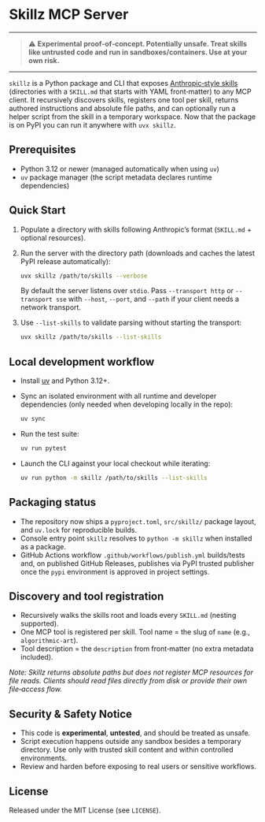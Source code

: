 # Skillz MCP Server

---

> ⚠️ **Experimental proof‑of‑concept. Potentially unsafe. Treat skills like untrusted code and run in sandboxes/containers. Use at your own risk.**

---

`skillz` is a Python package and CLI that exposes [Anthropic‑style skills](https://github.com/anthropics/skills) (directories with a `SKILL.md` that starts with YAML front‑matter) to any MCP client. It recursively discovers skills, registers one tool per skill, returns authored instructions and absolute file paths, and can optionally run a helper script from the skill in a temporary workspace. Now that the package is on PyPI you can run it anywhere with `uvx skillz`.

## Prerequisites

- Python 3.12 or newer (managed automatically when using `uv`)
- `uv` package manager (the script metadata declares runtime dependencies)

## Quick Start

1. Populate a directory with skills following Anthropic’s format
   (`SKILL.md` + optional resources).
2. Run the server with the directory path (downloads and caches the latest PyPI release automatically):

   ```bash
   uvx skillz /path/to/skills --verbose
   ```

   By default the server listens over `stdio`. Pass `--transport http` or
   `--transport sse` with `--host`, `--port`, and `--path` if your client needs a
   network transport.
3. Use `--list-skills` to validate parsing without starting the transport:

   ```bash
   uvx skillz /path/to/skills --list-skills
   ```

## Local development workflow

- Install [uv](https://github.com/astral-sh/uv) and Python 3.12+.
- Sync an isolated environment with all runtime and developer dependencies (only needed when developing locally in the repo):

  ```bash
  uv sync
  ```

- Run the test suite:

  ```bash
  uv run pytest
  ```

- Launch the CLI against your local checkout while iterating:

  ```bash
  uv run python -m skillz /path/to/skills --list-skills
  ```

## Packaging status

- The repository now ships a `pyproject.toml`, `src/skillz/` package layout, and `uv.lock` for reproducible builds.
- Console entry point `skillz` resolves to `python -m skillz` when installed as a package.
- GitHub Actions workflow `.github/workflows/publish.yml` builds/tests and, on published GitHub Releases, publishes via PyPI trusted publisher once the `pypi` environment is approved in project settings.

## Discovery and tool registration

- Recursively walks the skills root and loads every `SKILL.md` (nesting supported).
- One MCP tool is registered per skill. Tool name = the slug of `name` (e.g., `algorithmic-art`).
- Tool description = the `description` from front‑matter (no extra metadata included).

_Note: Skillz returns absolute paths but does not register MCP resources for file reads. Clients should read files directly from disk or provide their own file‑access flow._

## Security & Safety Notice

- This code is **experimental**, **untested**, and should be treated as unsafe.
- Script execution happens outside any sandbox besides a temporary directory.
  Use only with trusted skill content and within controlled environments.
- Review and harden before exposing to real users or sensitive workflows.

## License

Released under the MIT License (see `LICENSE`).
